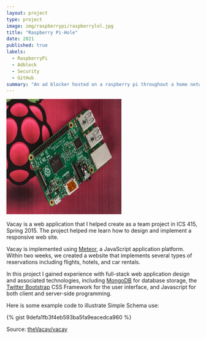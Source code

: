 ```yaml
---
layout: project
type: project
image: img/raspberrypi/raspberrylol.jpg
title: "Raspberry Pi-Hole"
date: 2021
published: true
labels:
  - RaspberryPi
  - Adblock
  - Security
  - GitHub
summary: "An ad blocker hosted on a raspberry pi throughout a home network."
---
```


<img class="img-fluid" src="../img/raspberrypi/raspberry_pi.jpg" width="300" height="300">

Vacay is a web application that I helped create as a team project in ICS 415, Spring 2015. The project helped me learn how to design and implement a responsive web site.

Vacay is implemented using [Meteor](http://meteor.com), a JavaScript application platform. Within two weeks, we created a website that implements several types of reservations including flights, hotels, and car rentals.

In this project I gained experience with full-stack web application design and associated technologies, including [MongoDB](http://mongodb.com) for database storage, the [Twitter Bootstrap](http://getbootstrap.com/) CSS Framework for the user interface, and Javascript for both client and server-side programming. 

Here is some example code to illustrate Simple Schema use:

{% gist 9defa1fb3f4eb593ba5fa9eacedca960 %}
 
Source: <a href="https://github.com/theVacay/vacay">theVacay/vacay</a>
